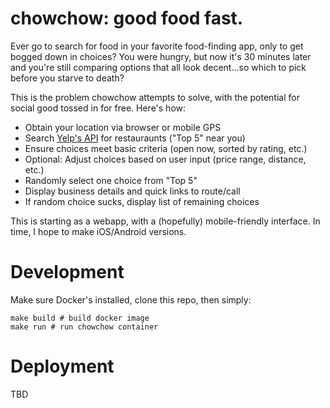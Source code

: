 # chowchow: good food fast.

Ever go to search for food in your favorite food-finding app, only to
get bogged down in choices? You were hungry, but now it's 30 minutes
later and you're still comparing options that all look decent...so
which to pick before you starve to death?

This is the problem chowchow attempts to solve, with the potential for
social good tossed in for free. Here's how:

- Obtain your location via browser or mobile GPS
- Search [Yelp's API](https://www.yelp.com/developers/documentation/v3/get_started) for restauraunts ("Top 5" near you)
- Ensure choices meet basic criteria (open now, sorted by rating, etc.)
- Optional: Adjust choices based on user input (price range, distance, etc.)
- Randomly select one choice from "Top 5"
- Display business details and quick links to route/call
- If random choice sucks, display list of remaining choices

This is starting as a webapp, with a (hopefully) mobile-friendly
interface. In time, I hope to make iOS/Android versions.

# Development

Make sure Docker's installed, clone this repo, then simply:

```
make build # build docker image
make run # run chowchow container
```

# Deployment

TBD

